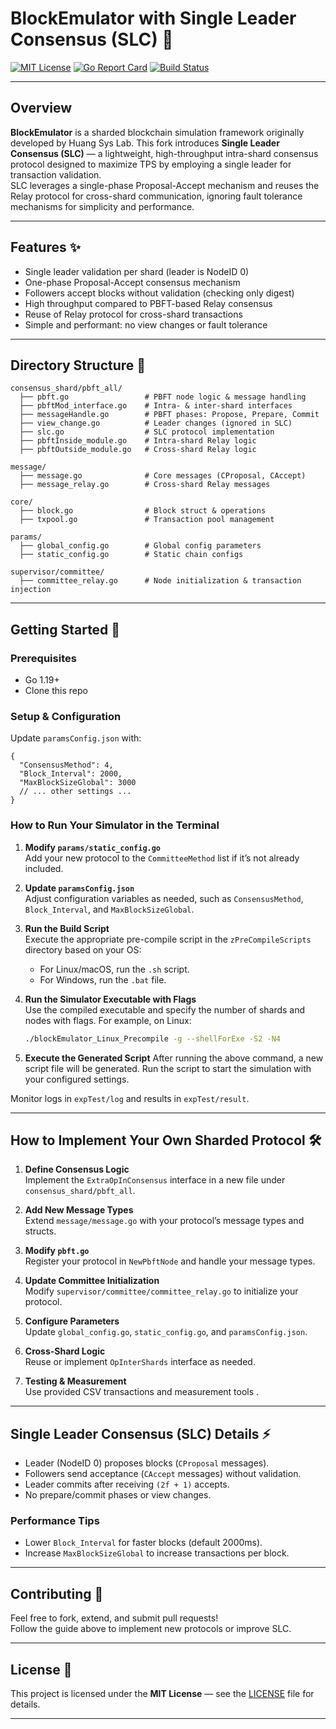 # BlockEmulator with Single Leader Consensus (SLC) 🚀

[![MIT License](https://img.shields.io/badge/license-MIT-green.svg)](LICENSE)
[![Go Report Card](https://goreportcard.com/badge/github.com/yourusername/blockemulator-slc)](https://goreportcard.com/report/github.com/yourusername/blockemulator-slc)
[![Build Status](https://img.shields.io/github/actions/workflow/status/yourusername/blockemulator-slc/go.yml)](https://github.com/yourusername/blockemulator-slc/actions)

---

## Overview

**BlockEmulator** is a sharded blockchain simulation framework originally developed by Huang Sys Lab. This fork introduces **Single Leader Consensus (SLC)** — a lightweight, high-throughput intra-shard consensus protocol designed to maximize TPS by employing a single leader for transaction validation.  
SLC leverages a single-phase Proposal-Accept mechanism and reuses the Relay protocol for cross-shard communication, ignoring fault tolerance mechanisms for simplicity and performance.

---

## Features ✨

- Single leader validation per shard (leader is NodeID 0)
- One-phase Proposal-Accept consensus mechanism
- Followers accept blocks without validation (checking only digest)
- High throughput compared to PBFT-based Relay consensus
- Reuse of Relay protocol for cross-shard transactions
- Simple and performant: no view changes or fault tolerance

---

## Directory Structure 📂

    consensus_shard/pbft_all/
      ├── pbft.go                 # PBFT node logic & message handling
      ├── pbftMod_interface.go    # Intra- & inter-shard interfaces
      ├── messageHandle.go        # PBFT phases: Propose, Prepare, Commit
      ├── view_change.go          # Leader changes (ignored in SLC)
      ├── slc.go                  # SLC protocol implementation
      ├── pbftInside_module.go    # Intra-shard Relay logic
      ├── pbftOutside_module.go   # Cross-shard Relay logic

    message/
      ├── message.go              # Core messages (CProposal, CAccept)
      ├── message_relay.go        # Cross-shard Relay messages

    core/
      ├── block.go                # Block struct & operations
      ├── txpool.go               # Transaction pool management

    params/
      ├── global_config.go        # Global config parameters
      ├── static_config.go        # Static chain configs

    supervisor/committee/
      ├── committee_relay.go      # Node initialization & transaction injection

---

## Getting Started 🚀

### Prerequisites

- Go 1.19+  
- Clone this repo

### Setup & Configuration

Update `paramsConfig.json` with:

    {
      "ConsensusMethod": 4,
      "Block_Interval": 2000,
      "MaxBlockSizeGlobal": 3000
      // ... other settings ...
    }

### How to Run Your Simulator in the Terminal

1. **Modify `params/static_config.go`**  
   Add your new protocol to the `CommitteeMethod` list if it’s not already included.

2. **Update `paramsConfig.json`**  
   Adjust configuration variables as needed, such as `ConsensusMethod`, `Block_Interval`, and `MaxBlockSizeGlobal`.

3. **Run the Build Script**  
   Execute the appropriate pre-compile script in the `zPreCompileScripts` directory based on your OS:  
   - For Linux/macOS, run the `.sh` script.  
   - For Windows, run the `.bat` file.

4. **Run the Simulator Executable with Flags**  
   Use the compiled executable and specify the number of shards and nodes with flags. For example, on Linux:  
   ```bash
   ./blockEmulator_Linux_Precompile -g --shellForExe -S2 -N4
   ```
5. **Execute the Generated Script** 
   After running the above command, a new script file will be generated. Run the script to start the simulation with your configured settings.


    

Monitor logs in `expTest/log` and results in `expTest/result`.

---

## How to Implement Your Own Sharded Protocol 🛠️

1. **Define Consensus Logic**  
   Implement the `ExtraOpInConsensus` interface in a new file under `consensus_shard/pbft_all`.

2. **Add New Message Types**  
   Extend `message/message.go` with your protocol’s message types and structs.

3. **Modify `pbft.go`**  
   Register your protocol in `NewPbftNode` and handle your message types.

4. **Update Committee Initialization**  
   Modify `supervisor/committee/committee_relay.go` to initialize your protocol.

5. **Configure Parameters**  
   Update `global_config.go`, `static_config.go`, and `paramsConfig.json`.

6. **Cross-Shard Logic**  
   Reuse or implement `OpInterShards` interface as needed.

7. **Testing & Measurement**  
   Use provided CSV transactions and measurement tools .

---

## Single Leader Consensus (SLC) Details ⚡

- Leader (NodeID 0) proposes blocks (`CProposal` messages).  
- Followers send acceptance (`CAccept` messages) without validation.  
- Leader commits after receiving `(2f + 1)` accepts.  
- No prepare/commit phases or view changes.

### Performance Tips

- Lower `Block_Interval` for faster blocks (default 2000ms).  
- Increase `MaxBlockSizeGlobal` to increase transactions per block.

---



## Contributing 🤝

Feel free to fork, extend, and submit pull requests!  
Follow the guide above to implement new protocols or improve SLC.

---

## License 📄

This project is licensed under the **MIT License** — see the [LICENSE](LICENSE) file for details.

---
